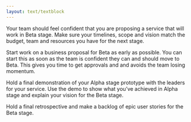 ```yaml
---
layout: text/textblock
---
```


Your team should feel confident that you are proposing a service that will work in Beta stage. Make sure your timelines, scope and vision match the budget, team and resources you have for the next stage.

Start work on a business proposal for Beta as early as possible. You can start this as soon as the team is confident they can and should move to Beta. This gives you time to get approvals and and avoids the team losing momentum.

Hold a final demonstration of your Alpha stage prototype with the leaders for your service. Use the demo to show what you’ve achieved in Alpha stage and explain your vision for the Beta stage.

Hold a final retrospective and make a backlog of epic user stories for the Beta stage.
